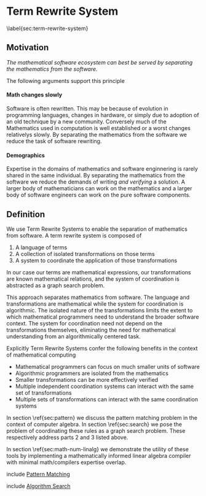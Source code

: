 
Term Rewrite System
===================

\label{sec:term-rewrite-system}

Motivation
----------

*The mathematical software ecosystem can best be served by separating the mathematics from the software.*

The following arguments support this principle

#### Math changes slowly

Software is often rewritten.  This may be because of evolution in programming languages, changes in hardware, or simply due to adoption of an old technique by a new community.  Conversely much of the Mathematics used in computation is well established or a worst changes relativelys slowly.  By separating the mathematics from the software we reduce the task of software rewriting.


#### Demographics

Expertise in the domains of mathematics and software enginnering is rarely shared in the same individual.  By separating the mathematics from the software we reduce the demands of writing *and verifying* a solution.  A larger body of mathematicians can work on the mathematics and a larger body of software engineers can work on the pure software components.


Definition
----------

We use Term Rewrite Systems to enable the separation of mathematics from software.  A term rewrite system is composed of

1.  A language of terms
2.  A collection of isolated transformations on those terms
3.  A system to coordinate the application of those transformations

In our case our terms are mathematical expressions, our transformations are known mathematical relations, and the system of coordination is abstracted as a graph search problem.

This approach separates mathematics from software.  The language and transformations are mathematical while the system for coordination is algorithmic.  The isolated nature of the transformations limits the extent to which mathematical programmers need to understand the broader software context.  The system for coordination need not depend on the transformations themselves, eliminating the need for mathematical understanding from an algorithmically centered task.

Explicitly Term Rewrite Systems confer the following benefits in the context of mathematical computing

*   Mathematical programmers can focus on much smaller units of software
*   Algorithmic programmers are isolated from the mathematics
*   Smaller transformations can be more effectively verified
*   Multiple independent coordination systems can interact with the same set of transformations
*   Multiple sets of transformations can interact with the same coordination systems


In section \ref{sec:pattern} we discuss the pattern matching problem in the context of computer algebra.  In section \ref{sec:search} we pose the problem of coordinating these rules as a graph search problem.  These respectively address parts 2 and 3 listed above.

In section \ref{sec:math-num-linalg} we demonstrate the utility of these tools by implementing a mathematically informed linear algebra compiler with minimal math/compilers expertise overlap.

include [Pattern Matching](pattern.md)

include [Algorithm Search](search.md)
